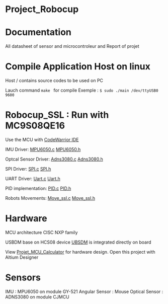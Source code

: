 # Project_Robocup
 
 # Documentation 
 All datasheet of sensor and microcontroleur and Report of projet 
 # Compile Application Host on linux
 Host / contains source codes to be used on PC

 Lauch command `make ` for compile 
 Exemple : `$ sudo ./main /dev/ttyUSB0 9600`

 # Robocup_SSL : Run with MC9S08QE16 
 Use the MCU with  [CodeWarrior IDE](https://www.nxp.com/support/developer-resources/software-development-tools/codewarrior-development-tools/codewarrior-legacy/codewarrior-development-studios/codewarrior-for-microcontrollers/codewarrior-for-mcus-eclipse-ide-coldfire-56800-e-dsc-kinetis-qorivva-56xx-rs08-s08-s12z-v11.0:CW-MCU10)


IMU Driver: [MPU6050.c](https://github.com/jorisoffouga/Project_Robocup/blob/master/Robocup_SSL/Sources/Adns3080.c)  [MPU6050.h](https://github.com/jorisoffouga/Project_Robocup/blob/master/Robocup_SSL/Project_Headers/MPU6050.h)

Optcal Sensor Driver: [Adns3080.c](https://github.com/jorisoffouga/Project_Robocup/blob/master/Robocup_SSL/Sources/Adns3080.c)  [Adns3080.h](https://github.com/jorisoffouga/Project_Robocup/blob/master/Robocup_SSL/Project_Headers/Adns3080.h)

SPI Driver: [SPI.c](https://github.com/jorisoffouga/Project_Robocup/blob/master/Robocup_SSL/Sources/Spi.c) [SPI.h](https://github.com/jorisoffouga/Project_Robocup/blob/master/Robocup_SSL/Project_Headers/Spi.h)

UART Driver: [Uart.c](https://github.com/jorisoffouga/Project_Robocup/blob/master/Robocup_SSL/Sources/Uart.c) [Uart.h](https://github.com/jorisoffouga/Project_Robocup/blob/master/Robocup_SSL/Sources/Move_ssl.c)

PID implementation: [PID.c](https://github.com/jorisoffouga/Project_Robocup/blob/master/Robocup_SSL/Sources/PID.c) [PID.h](https://github.com/jorisoffouga/Project_Robocup/blob/master/Robocup_SSL/Project_Headers/PID.h)

Robots Movements: [Move_ssl.c]() [Move_ssl.h](https://github.com/jorisoffouga/Project_Robocup/blob/master/Robocup_SSL/Project_Headers/Move_ssl.h)

# Hardware 
MCU architecture CISC NXP family 

USBDM base on HCS08 device [UBSDM](https://github.com/podonoghue/usbdm-hcs08) is integrated directly on board

View [Projet_MCU_Calculator](https://github.com/jorisoffouga/Project_Robocup/tree/master/Project_MCU_Calculator) for hardware design. Open this project with Altium Designer

# Sensors
IMU : MPU6050 on module GY-521
Angular Sensor : 
Mouse Optical Sensor : ADNS3080 on module CJMCU  